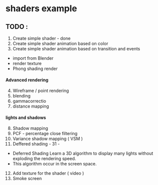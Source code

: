 # shaders example

## TODO :
 1. Create simple shader - done
 2. Create simple shader animation based on color
 3. Create simple shader animation based on transition and events


 - import from Blender
 - render texture
 - Phong shading render



#### Advanced rendering
 4. Wireframe / point rendering
 5. blending
 6. gammacorrectio
 7. distance mapping



#### lights and shadows
 8. Shadow mapping
 9. PCF - percentage close filtering
 10. Variance shadow mapping ( VSM )
 11. Deffered shading - 31 -
 - Deferred Shading Learn a 3D algorithm to display many lights without exploding the rendering speed.
 - This algorithm occur in the screen space.


 12. Add texture for the shader ( video )
 13. Smoke screen
